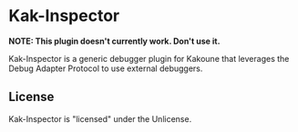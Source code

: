 # Kak-Inspector

**NOTE: This plugin doesn't currently work. Don't use it.**

Kak-Inspector is a generic debugger plugin for Kakoune that leverages
the Debug Adapter Protocol to use external debuggers. 

## License

Kak-Inspector is "licensed" under the Unlicense.
